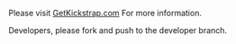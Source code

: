 Please visit <a href="http://getkickstrap.com">GetKickstrap.com</a> For more information.

Developers, please fork and push to the developer branch.
